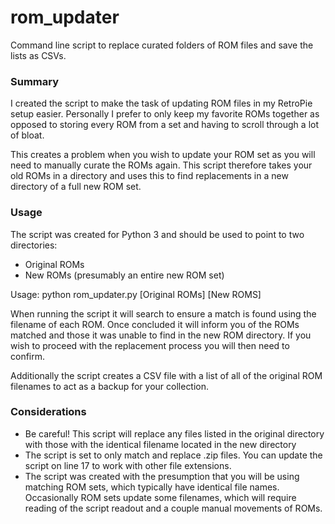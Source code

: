 # rom_updater
Command line script to replace curated folders of ROM files and save the lists
as CSVs.

### Summary

I created the script to make the task of updating ROM files in my RetroPie setup
easier. Personally I prefer to only keep my favorite ROMs together as opposed to
storing every ROM from a set and having to scroll through a lot of bloat.

This creates a problem when you wish to update your ROM set as you will need to
manually curate the ROMs again. This script therefore takes your old ROMs in a
directory and uses this to find replacements in a new directory of a full new ROM
set.

### Usage

The script was created for Python 3 and should be used to point to two directories:

* Original ROMs
* New ROMs (presumably an entire new ROM set)

Usage: python rom_updater.py [Original ROMs] [New ROMS]

When running the script it will search to ensure a match is found using the filename
of each ROM. Once concluded it will inform you of the ROMs matched and those it
was unable to find in the new ROM directory. If you wish to proceed with the
replacement process you will then need to confirm.

Additionally the script creates a CSV file with a list of all of the original ROM
filenames to act as a backup for your collection.

### Considerations

* Be careful! This script will replace any files listed in the original directory with those with the identical filename located in the new directory
* The script is set to only match and replace .zip files. You can update the script on line 17 to work with other file extensions.
* The script was created with the presumption that you will be using matching ROM sets, which typically have identical file names. Occasionally ROM sets update some filenames, which will require reading of the script readout and a couple manual movements of ROMs.
